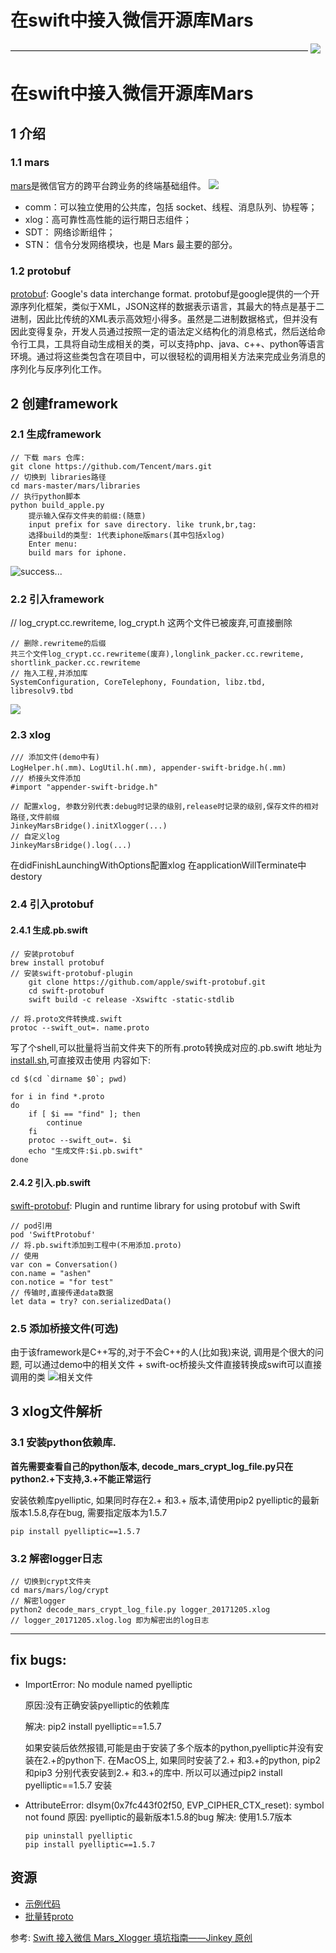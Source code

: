 # 在swift中接入微信开源库Mars
——————————————————————————————————
![](https://user-gold-cdn.xitu.io/2017/12/8/16033e55aca73b9e?imageView2/2/w/480/h/480/q/85/interlace/1)
# 在swift中接入微信开源库Mars

## 1 介绍
### 1.1 mars
[mars](https://github.com/Tencent/mars)是微信官方的跨平台跨业务的终端基础组件。
![](https://user-gold-cdn.xitu.io/2017/12/7/1602f5e627031bc8?w=885&h=580&f=png&s=64116)
- comm：可以独立使用的公共库，包括 socket、线程、消息队列、协程等；
- xlog：高可靠性高性能的运行期日志组件；
- SDT： 网络诊断组件；
- STN： 信令分发网络模块，也是 Mars 最主要的部分。

### 1.2 protobuf
[protobuf](https://github.com/google/protobuf): Google's data interchange format.
protobuf是google提供的一个开源序列化框架，类似于XML，JSON这样的数据表示语言，其最大的特点是基于二进制，因此比传统的XML表示高效短小得多。虽然是二进制数据格式，但并没有因此变得复杂，开发人员通过按照一定的语法定义结构化的消息格式，然后送给命令行工具，工具将自动生成相关的类，可以支持php、java、c++、python等语言环境。通过将这些类包含在项目中，可以很轻松的调用相关方法来完成业务消息的序列化与反序列化工作。


## 2 创建framework
### 2.1 生成framework
```shell
// 下载 mars 仓库: 
git clone https://github.com/Tencent/mars.git
// 切换到 libraries路径
cd mars-master/mars/libraries
// 执行python脚本
python build_apple.py
	提示输入保存文件夹的前缀:(随意)
	input prefix for save directory. like trunk,br,tag:
	选择build的类型: 1代表iphone版mars(其中包括xlog)
	Enter menu:
	build mars for iphone.
```
![success...](https://user-gold-cdn.xitu.io/2017/12/7/1602f5e5c25aeef5?w=680&h=415&f=png&s=309178)

### 2.2 引入framework

// log_crypt.cc.rewriteme, log_crypt.h 这两个文件已被废弃,可直接删除

```
// 删除.rewriteme的后缀
共三个文件log_crypt.cc.rewriteme(废弃),longlink_packer.cc.rewriteme, shortlink_packer.cc.rewriteme
// 拖入工程,并添加库
SystemConfiguration, CoreTelephony, Foundation, libz.tbd, libresolv9.tbd

```
![](https://user-gold-cdn.xitu.io/2017/12/7/1602f5e5c27f08fa?w=701&h=217&f=png&s=34907)

### 2.3 xlog
```
/// 添加文件(demo中有)
LogHelper.h(.mm)、LogUtil.h(.mm), appender-swift-bridge.h(.mm)
/// 桥接头文件添加
#import "appender-swift-bridge.h"

// 配置xlog, 参数分别代表:debug时记录的级别,release时记录的级别,保存文件的相对路径,文件前缀
JinkeyMarsBridge().initXlogger(...)
// 自定义log
JinkeyMarsBridge().log(...)
```

在didFinishLaunchingWithOptions配置xlog
在applicationWillTerminate中destory

### 2.4 引入protobuf

#### 2.4.1 生成.pb.swift
```shell
// 安装protobuf
brew install protobuf
// 安装swift-protobuf-plugin
	git clone https://github.com/apple/swift-protobuf.git
	cd swift-protobuf
	swift build -c release -Xswiftc -static-stdlib

// 将.proto文件转换成.swift
protoc --swift_out=. name.proto
```

写了个shell,可以批量将当前文件夹下的所有.proto转换成对应的.pb.swift
地址为[install.sh](https://github.com/515783034/FileResource/blob/master/swift-join-mars/proto/install.sh),可直接双击使用
内容如下:
```shell
cd $(cd `dirname $0`; pwd)

for i in find *.proto
do
    if [ $i == "find" ]; then
        continue
    fi
    protoc --swift_out=. $i
    echo "生成文件:$i.pb.swift"
done
```

#### 2.4.2 引入.pb.swift

[swift-protobuf](https://github.com/apple/swift-protobuf): Plugin and runtime library for using protobuf with Swift
```
// pod引用
pod 'SwiftProtobuf'
// 将.pb.swift添加到工程中(不用添加.proto)
// 使用
var con = Conversation()
con.name = "ashen"
con.notice = "for test"
// 传输时,直接传递data数据
let data = try? con.serializedData()
```

### 2.5 添加桥接文件(可选)
由于该framework是C++写的,对于不会C++的人(比如我)来说, 调用是个很大的问题, 可以通过demo中的相关文件 + swift-oc桥接头文件直接转换成swift可以直接调用的类
![相关文件](https://user-gold-cdn.xitu.io/2017/12/7/1602f5e5c21b74ee?w=614&h=325&f=png&s=295127)

## 3 xlog文件解析

### 3.1 安装python依赖库.

__首先需要查看自己的python版本, decode_mars_crypt_log_file.py只在python2.+下支持,3.+不能正常运行__

安装依赖库pyelliptic, 如果同时存在2.+ 和3.+ 版本,请使用pip2
pyelliptic的最新版本1.5.8,存在bug, 需要指定版本为1.5.7
```shell
pip install pyelliptic==1.5.7

```

### 3.2 解密logger日志

```shell
// 切换到crypt文件夹
cd mars/mars/log/crypt
// 解密logger
python2 decode_mars_crypt_log_file.py logger_20171205.xlog
// logger_20171205.xlog.log 即为解密出的log日志
```

***


## fix bugs:

- ImportError: No module named pyelliptic

  原因:没有正确安装pyelliptic的依赖库

  解决:  pip2 install pyelliptic==1.5.7

  如果安装后依然报错,可能是由于安装了多个版本的python,pyelliptic并没有安装在2.+的python下.
  在MacOS上, 如果同时安装了2.+ 和3.+的python,  pip2 和pip3 分别代表安装到2.+ 和3.+的库中. 所以可以通过pip2 install pyelliptic==1.5.7 安装


- AttributeError: dlsym(0x7fc443f02f50, EVP_CIPHER_CTX_reset): symbol not found
  原因: pyelliptic的最新版本1.5.8的bug
  解决: 使用1.5.7版本
  ```shell
  pip uninstall pyelliptic
  pip install pyelliptic==1.5.7
  ```

## 资源
- [示例代码](https://github.com/515783034/FileResource/tree/master/swift-join-mars)
- [批量转proto](https://github.com/515783034/FileResource/blob/master/swift-join-mars/proto/install.sh)

参考: [Swift 接入微信 Mars_Xlogger 填坑指南——Jinkey 原创](http://www.jianshu.com/p/fe8c5f3f6389)

